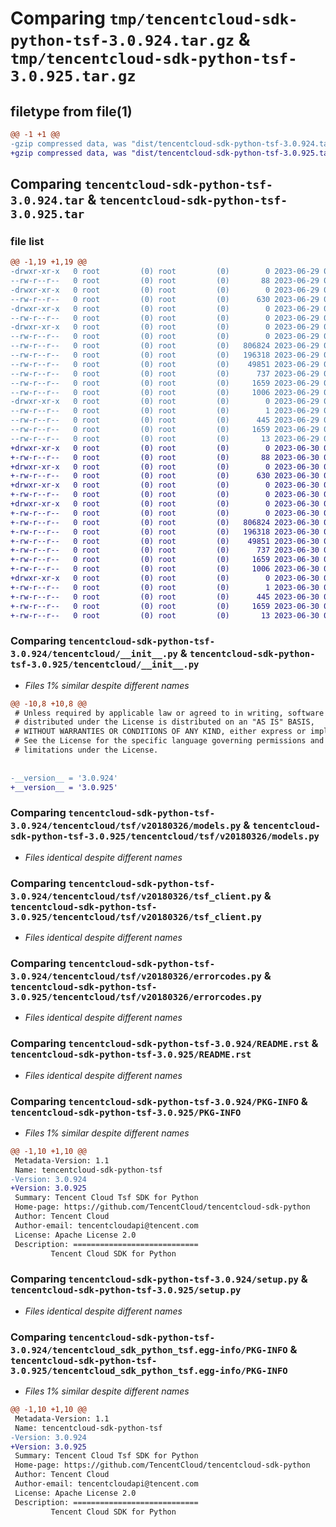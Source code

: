 # Comparing `tmp/tencentcloud-sdk-python-tsf-3.0.924.tar.gz` & `tmp/tencentcloud-sdk-python-tsf-3.0.925.tar.gz`

## filetype from file(1)

```diff
@@ -1 +1 @@
-gzip compressed data, was "dist/tencentcloud-sdk-python-tsf-3.0.924.tar", last modified: Thu Jun 29 00:49:12 2023, max compression
+gzip compressed data, was "dist/tencentcloud-sdk-python-tsf-3.0.925.tar", last modified: Fri Jun 30 02:25:29 2023, max compression
```

## Comparing `tencentcloud-sdk-python-tsf-3.0.924.tar` & `tencentcloud-sdk-python-tsf-3.0.925.tar`

### file list

```diff
@@ -1,19 +1,19 @@
-drwxr-xr-x   0 root         (0) root         (0)        0 2023-06-29 00:49:12.000000 tencentcloud-sdk-python-tsf-3.0.924/
--rw-r--r--   0 root         (0) root         (0)       88 2023-06-29 00:49:12.000000 tencentcloud-sdk-python-tsf-3.0.924/setup.cfg
-drwxr-xr-x   0 root         (0) root         (0)        0 2023-06-29 00:49:12.000000 tencentcloud-sdk-python-tsf-3.0.924/tencentcloud/
--rw-r--r--   0 root         (0) root         (0)      630 2023-06-29 00:49:12.000000 tencentcloud-sdk-python-tsf-3.0.924/tencentcloud/__init__.py
-drwxr-xr-x   0 root         (0) root         (0)        0 2023-06-29 00:49:12.000000 tencentcloud-sdk-python-tsf-3.0.924/tencentcloud/tsf/
--rw-r--r--   0 root         (0) root         (0)        0 2023-06-29 00:49:12.000000 tencentcloud-sdk-python-tsf-3.0.924/tencentcloud/tsf/__init__.py
-drwxr-xr-x   0 root         (0) root         (0)        0 2023-06-29 00:49:12.000000 tencentcloud-sdk-python-tsf-3.0.924/tencentcloud/tsf/v20180326/
--rw-r--r--   0 root         (0) root         (0)        0 2023-06-29 00:49:12.000000 tencentcloud-sdk-python-tsf-3.0.924/tencentcloud/tsf/v20180326/__init__.py
--rw-r--r--   0 root         (0) root         (0)   806824 2023-06-29 00:49:12.000000 tencentcloud-sdk-python-tsf-3.0.924/tencentcloud/tsf/v20180326/models.py
--rw-r--r--   0 root         (0) root         (0)   196318 2023-06-29 00:49:12.000000 tencentcloud-sdk-python-tsf-3.0.924/tencentcloud/tsf/v20180326/tsf_client.py
--rw-r--r--   0 root         (0) root         (0)    49851 2023-06-29 00:49:12.000000 tencentcloud-sdk-python-tsf-3.0.924/tencentcloud/tsf/v20180326/errorcodes.py
--rw-r--r--   0 root         (0) root         (0)      737 2023-06-29 00:49:12.000000 tencentcloud-sdk-python-tsf-3.0.924/README.rst
--rw-r--r--   0 root         (0) root         (0)     1659 2023-06-29 00:49:12.000000 tencentcloud-sdk-python-tsf-3.0.924/PKG-INFO
--rw-r--r--   0 root         (0) root         (0)     1006 2023-06-29 00:49:12.000000 tencentcloud-sdk-python-tsf-3.0.924/setup.py
-drwxr-xr-x   0 root         (0) root         (0)        0 2023-06-29 00:49:12.000000 tencentcloud-sdk-python-tsf-3.0.924/tencentcloud_sdk_python_tsf.egg-info/
--rw-r--r--   0 root         (0) root         (0)        1 2023-06-29 00:49:12.000000 tencentcloud-sdk-python-tsf-3.0.924/tencentcloud_sdk_python_tsf.egg-info/dependency_links.txt
--rw-r--r--   0 root         (0) root         (0)      445 2023-06-29 00:49:12.000000 tencentcloud-sdk-python-tsf-3.0.924/tencentcloud_sdk_python_tsf.egg-info/SOURCES.txt
--rw-r--r--   0 root         (0) root         (0)     1659 2023-06-29 00:49:12.000000 tencentcloud-sdk-python-tsf-3.0.924/tencentcloud_sdk_python_tsf.egg-info/PKG-INFO
--rw-r--r--   0 root         (0) root         (0)       13 2023-06-29 00:49:12.000000 tencentcloud-sdk-python-tsf-3.0.924/tencentcloud_sdk_python_tsf.egg-info/top_level.txt
+drwxr-xr-x   0 root         (0) root         (0)        0 2023-06-30 02:25:29.000000 tencentcloud-sdk-python-tsf-3.0.925/
+-rw-r--r--   0 root         (0) root         (0)       88 2023-06-30 02:25:29.000000 tencentcloud-sdk-python-tsf-3.0.925/setup.cfg
+drwxr-xr-x   0 root         (0) root         (0)        0 2023-06-30 02:25:29.000000 tencentcloud-sdk-python-tsf-3.0.925/tencentcloud/
+-rw-r--r--   0 root         (0) root         (0)      630 2023-06-30 02:25:29.000000 tencentcloud-sdk-python-tsf-3.0.925/tencentcloud/__init__.py
+drwxr-xr-x   0 root         (0) root         (0)        0 2023-06-30 02:25:29.000000 tencentcloud-sdk-python-tsf-3.0.925/tencentcloud/tsf/
+-rw-r--r--   0 root         (0) root         (0)        0 2023-06-30 02:25:29.000000 tencentcloud-sdk-python-tsf-3.0.925/tencentcloud/tsf/__init__.py
+drwxr-xr-x   0 root         (0) root         (0)        0 2023-06-30 02:25:29.000000 tencentcloud-sdk-python-tsf-3.0.925/tencentcloud/tsf/v20180326/
+-rw-r--r--   0 root         (0) root         (0)        0 2023-06-30 02:25:29.000000 tencentcloud-sdk-python-tsf-3.0.925/tencentcloud/tsf/v20180326/__init__.py
+-rw-r--r--   0 root         (0) root         (0)   806824 2023-06-30 02:25:29.000000 tencentcloud-sdk-python-tsf-3.0.925/tencentcloud/tsf/v20180326/models.py
+-rw-r--r--   0 root         (0) root         (0)   196318 2023-06-30 02:25:29.000000 tencentcloud-sdk-python-tsf-3.0.925/tencentcloud/tsf/v20180326/tsf_client.py
+-rw-r--r--   0 root         (0) root         (0)    49851 2023-06-30 02:25:29.000000 tencentcloud-sdk-python-tsf-3.0.925/tencentcloud/tsf/v20180326/errorcodes.py
+-rw-r--r--   0 root         (0) root         (0)      737 2023-06-30 02:25:29.000000 tencentcloud-sdk-python-tsf-3.0.925/README.rst
+-rw-r--r--   0 root         (0) root         (0)     1659 2023-06-30 02:25:29.000000 tencentcloud-sdk-python-tsf-3.0.925/PKG-INFO
+-rw-r--r--   0 root         (0) root         (0)     1006 2023-06-30 02:25:29.000000 tencentcloud-sdk-python-tsf-3.0.925/setup.py
+drwxr-xr-x   0 root         (0) root         (0)        0 2023-06-30 02:25:29.000000 tencentcloud-sdk-python-tsf-3.0.925/tencentcloud_sdk_python_tsf.egg-info/
+-rw-r--r--   0 root         (0) root         (0)        1 2023-06-30 02:25:29.000000 tencentcloud-sdk-python-tsf-3.0.925/tencentcloud_sdk_python_tsf.egg-info/dependency_links.txt
+-rw-r--r--   0 root         (0) root         (0)      445 2023-06-30 02:25:29.000000 tencentcloud-sdk-python-tsf-3.0.925/tencentcloud_sdk_python_tsf.egg-info/SOURCES.txt
+-rw-r--r--   0 root         (0) root         (0)     1659 2023-06-30 02:25:29.000000 tencentcloud-sdk-python-tsf-3.0.925/tencentcloud_sdk_python_tsf.egg-info/PKG-INFO
+-rw-r--r--   0 root         (0) root         (0)       13 2023-06-30 02:25:29.000000 tencentcloud-sdk-python-tsf-3.0.925/tencentcloud_sdk_python_tsf.egg-info/top_level.txt
```

### Comparing `tencentcloud-sdk-python-tsf-3.0.924/tencentcloud/__init__.py` & `tencentcloud-sdk-python-tsf-3.0.925/tencentcloud/__init__.py`

 * *Files 1% similar despite different names*

```diff
@@ -10,8 +10,8 @@
 # Unless required by applicable law or agreed to in writing, software
 # distributed under the License is distributed on an "AS IS" BASIS,
 # WITHOUT WARRANTIES OR CONDITIONS OF ANY KIND, either express or implied.
 # See the License for the specific language governing permissions and
 # limitations under the License.
 
 
-__version__ = '3.0.924'
+__version__ = '3.0.925'
```

### Comparing `tencentcloud-sdk-python-tsf-3.0.924/tencentcloud/tsf/v20180326/models.py` & `tencentcloud-sdk-python-tsf-3.0.925/tencentcloud/tsf/v20180326/models.py`

 * *Files identical despite different names*

### Comparing `tencentcloud-sdk-python-tsf-3.0.924/tencentcloud/tsf/v20180326/tsf_client.py` & `tencentcloud-sdk-python-tsf-3.0.925/tencentcloud/tsf/v20180326/tsf_client.py`

 * *Files identical despite different names*

### Comparing `tencentcloud-sdk-python-tsf-3.0.924/tencentcloud/tsf/v20180326/errorcodes.py` & `tencentcloud-sdk-python-tsf-3.0.925/tencentcloud/tsf/v20180326/errorcodes.py`

 * *Files identical despite different names*

### Comparing `tencentcloud-sdk-python-tsf-3.0.924/README.rst` & `tencentcloud-sdk-python-tsf-3.0.925/README.rst`

 * *Files identical despite different names*

### Comparing `tencentcloud-sdk-python-tsf-3.0.924/PKG-INFO` & `tencentcloud-sdk-python-tsf-3.0.925/PKG-INFO`

 * *Files 1% similar despite different names*

```diff
@@ -1,10 +1,10 @@
 Metadata-Version: 1.1
 Name: tencentcloud-sdk-python-tsf
-Version: 3.0.924
+Version: 3.0.925
 Summary: Tencent Cloud Tsf SDK for Python
 Home-page: https://github.com/TencentCloud/tencentcloud-sdk-python
 Author: Tencent Cloud
 Author-email: tencentcloudapi@tencent.com
 License: Apache License 2.0
 Description: ============================
         Tencent Cloud SDK for Python
```

### Comparing `tencentcloud-sdk-python-tsf-3.0.924/setup.py` & `tencentcloud-sdk-python-tsf-3.0.925/setup.py`

 * *Files identical despite different names*

### Comparing `tencentcloud-sdk-python-tsf-3.0.924/tencentcloud_sdk_python_tsf.egg-info/PKG-INFO` & `tencentcloud-sdk-python-tsf-3.0.925/tencentcloud_sdk_python_tsf.egg-info/PKG-INFO`

 * *Files 1% similar despite different names*

```diff
@@ -1,10 +1,10 @@
 Metadata-Version: 1.1
 Name: tencentcloud-sdk-python-tsf
-Version: 3.0.924
+Version: 3.0.925
 Summary: Tencent Cloud Tsf SDK for Python
 Home-page: https://github.com/TencentCloud/tencentcloud-sdk-python
 Author: Tencent Cloud
 Author-email: tencentcloudapi@tencent.com
 License: Apache License 2.0
 Description: ============================
         Tencent Cloud SDK for Python
```

